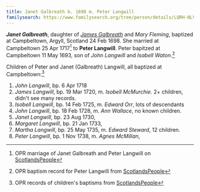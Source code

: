 ```yaml
---
title: Janet Galbreath b. 1698 m. Peter Langwill
familysearch: https://www.familysearch.org/tree/person/details/LQRH-NLV
---
```


***Janet Galbreath***, daughter of [*James Galbreath*](galbreath-james-1672.md) and *Mary Fleming*, baptized at Campbeltown, Argyll, Scotland 24 Feb 1698. She married at Campbeltown 25 Apr 1717[^marriage] to **Peter Langwill**. Peter bapitzed at Campbeltown 11 May 1693, son of *John Langwill* and *Isabell Waton*.[^peter]

Children of Peter and Janet (Galbreath) Langwill, all baptized at Campbeltown:[^children]

1. *John Langwill*, bp. 6 Apr 1718
2. *James Langwill*, bp. 19 Mar 1720, m. *Isobell McMurchie*.  2+ children, didn't see many records.
3. *Isobell Langwill*, bp. 14 Feb 1725, m. *Edward Orr*, lots of descendants
4. *John Langwill*, bp. 18 Feb 1728, m. *Ann Wallace*, no known children.
5. *Janet Langwill*, bp. 23 Aug 1730,
6. *Margaret Langwill*, bp. 21 Jan 1733, 
7. *Martha Langwill*, bp. 25 May 1735, m. *Edward Steward*, 12 children.
8. *Peter Langwill*, bp. 1 Nov 1738, m. *Agnes McMillan*, 

[^birth]: OPR baptism for on [ScotlandsPeople](https://www.scotlandspeople.gov.uk/record-results?search_type=people&event=%28B%20OR%20C%20OR%20S%29&record_type%5B0%5D=opr_births&church_type=Old%20Parish%20Registers&dl_cat=church&dl_rec=church-births-baptisms&surname=galbreath&surname_so=exact&forename=jenat&forename_so=exact&sex=F&from_year=1698&to_year=1698&parent_names_so=exact&parent_name_two_so=exact&record=Church%20of%20Scotland%20%28old%20parish%20registers%29%20Roman%20Catholic%20Church%20Other%20churches)

[^marriage]: OPR marriage of Janet Galbreath and Peter Langwill on [ScotlandsPeople](https://www.scotlandspeople.gov.uk/record-results?search_type=people&event=M&record_type%5B0%5D=opr_marriages&church_type=Old%20Parish%20Registers&dl_cat=church&dl_rec=church-banns-marriages&surname=galbreath&surname_so=exact&forename=janet&forename_so=exact&sex=F&spouse_name=langwill&spouse_name_so=exact&from_year=1717&to_year=1717&record=Church%20of%20Scotland%20%28old%20parish%20registers%29%20Roman%20Catholic%20Church%20Other%20churches)

[^children]: OPR records of children's baptisms from [ScotlandsPeople](https://www.scotlandspeople.gov.uk/record-results?search_type=people&event=%28B%20OR%20C%20OR%20S%29&record_type%5B0%5D=opr_births&church_type=Old%20Parish%20Registers&dl_cat=church&dl_rec=church-births-baptisms&surname=langwill&surname_so=exact&forename_so=exact&from_year=1718&to_year=1738&parent_names=galbreath&parent_names_so=exact&parent_name_two=langwill&parent_name_two_so=exact&record=Church%20of%20Scotland%20%28old%20parish%20registers%29%20Roman%20Catholic%20Church%20Other%20churches&sort=asc&order=Date&field=year)

[^peter]: OPR baptism record for Peter Langwill from [ScotlandsPeople](https://www.scotlandspeople.gov.uk/record-results?search_type=people&event=%28B%20OR%20C%20OR%20S%29&record_type%5B0%5D=opr_births&church_type=Old%20Parish%20Registers&dl_cat=church&dl_rec=church-births-baptisms&surname=langwill&surname_so=exact&forename=peter&forename_so=exact&sex=M&from_year=1693&to_year=1693&parent_names_so=exact&parent_name_two_so=exact&record=Church%20of%20Scotland%20%28old%20parish%20registers%29%20Roman%20Catholic%20Church%20Other%20churches)

